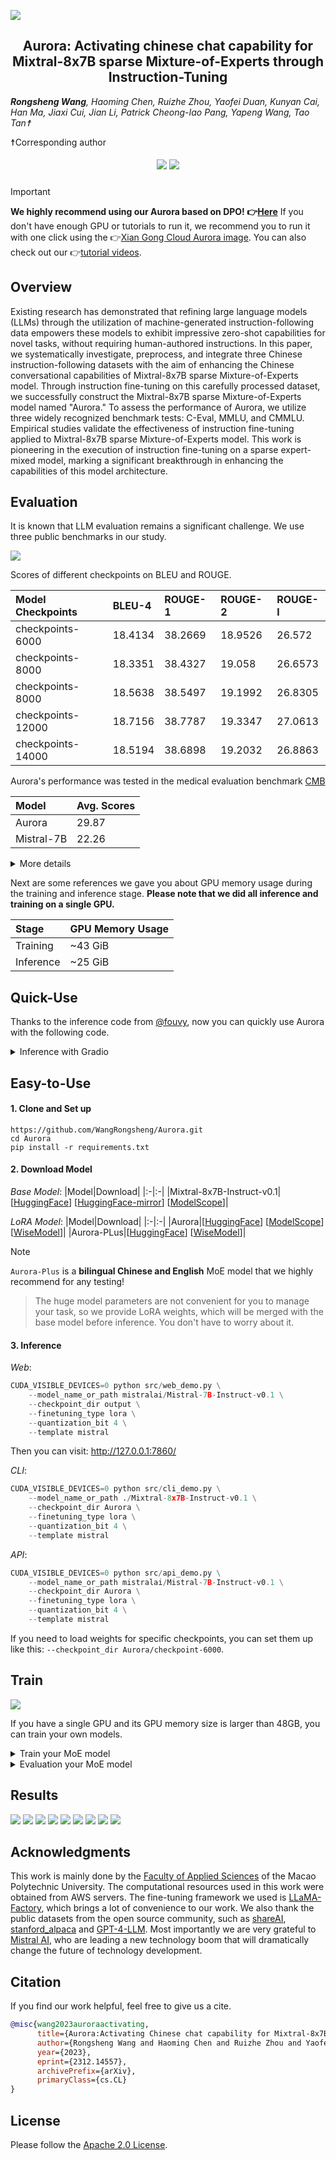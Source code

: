 ![](https://github.com/WangRongsheng/Aurora-Mixtral-8x7B-Chat/blob/main/assets/aurora.png)

<div align="center">
<h2>
  Aurora: Activating chinese chat capability for Mixtral-8x7B sparse Mixture-of-Experts through Instruction-Tuning
</h2>
</div>

<!--

> [!NOTE]
> We apologize for the misnaming of the paper due to our mistake: `Mixtral-8x7B-Instruct-v0.1` was incorrectly named `Mistral-8x7B`, and `Mix` and `Mis` do not seem to be the same thing. **We will make a correction in the next release**.

-->

***Rongsheng Wang**, Haoming Chen, Ruizhe Zhou, Yaofei Duan, Kunyan Cai, Han Ma, Jiaxi Cui, Jian Li, Patrick Cheong-Iao Pang, Yapeng Wang, Tao Tan☨*

☨Corresponding author

<h5 align="center">

<a href='https://arxiv.org/abs/2312.14557'><img src='https://img.shields.io/badge/Paper-Arxiv-red'></a>  <a href='https://huggingface.co/wangrongsheng/Aurora'><img src='https://img.shields.io/badge/%F0%9F%A4%97%20Hugging%20Face-Models-blue'></a>

</h5>

> [!IMPORTANT]
> 
> **We highly recommend using our Aurora based on DPO! 👉[Here](https://github.com/WangRongsheng/Aurora/tree/dpo)** If you don't have enough GPU or tutorials to run it, we recommend you to run it with one click using the 👉[Xian Gong Cloud Aurora image](https://www.xiangongyun.com/image/detail/bbcdc87e-20de-561c-a298-4323cf2f6fb2). You can also check out our 👉[tutorial videos](https://www.bilibili.com/video/BV1xw411E7To/).


## Overview

Existing research has demonstrated that refining large language models (LLMs) through the utilization of machine-generated instruction-following data empowers these models to exhibit impressive zero-shot capabilities for novel tasks, without requiring human-authored instructions. In this paper, we systematically investigate, preprocess, and integrate three Chinese instruction-following datasets with the aim of enhancing the Chinese conversational capabilities of Mixtral-8x7B sparse Mixture-of-Experts model. Through instruction fine-tuning on this carefully processed dataset, we successfully construct the Mixtral-8x7B sparse Mixture-of-Experts model named "Aurora." To assess the performance of Aurora, we utilize three widely recognized benchmark tests: C-Eval, MMLU, and CMMLU. Empirical studies validate the effectiveness of instruction fine-tuning applied to Mixtral-8x7B sparse Mixture-of-Experts model. This work is pioneering in the execution of instruction fine-tuning on a sparse expert-mixed model, marking a significant breakthrough in enhancing the capabilities of this model architecture.

## Evaluation

It is known that LLM evaluation remains a significant challenge. We use three public benchmarks in our study.

![](./assets/eval.png)

Scores of different checkpoints on BLEU and ROUGE.

|Model Checkpoints|BLEU-4|ROUGE-1|ROUGE-2|ROUGE-l|
|:-|:-|:-|:-|:-|
|checkpoints-6000|18.4134|38.2669|18.9526|26.572|
|checkpoints-8000|18.3351|38.4327|19.058|26.6573|
|checkpoints-8000|18.5638|38.5497|19.1992|26.8305|
|checkpoints-12000|18.7156|38.7787|19.3347|27.0613|
|checkpoints-14000|18.5194|38.6898|19.2032|26.8863|

Aurora's performance was tested in the medical evaluation benchmark [CMB](https://cmedbenchmark.llmzoo.com/)

|Model|Avg. Scores|
|:-|:-|
|Aurora|29.87|
|Mistral-7B|22.26|

<details>
<summary>More details</summary>

```json
{
    "accuracy_per_category": {
        "医师考试": 0.305,
        "护理考试": 0.33875,
        "药师考试": 0.289375,
        "医技考试": 0.30666666666666664,
        "专业知识考试": 0.27875,
        "医学考研": 0.27625
    },
    "accuracy_per_subcategory": {
        "医师考试": {
            "规培结业": 0.295,
            "执业助理医师": 0.3175,
            "执业医师": 0.3375,
            "中级职称": 0.3125,
            "高级职称": 0.2625
        },
        "护理考试": {
            "护士执业资格": 0.4,
            "护师执业资格": 0.325,
            "主管护师": 0.355,
            "高级护师": 0.275
        },
        "药师考试": {
            "执业西药师": 0.3075,
            "执业中药师": 0.2925,
            "初级药士": 0.325,
            "初级药师": 0.2925,
            "初级中药士": 0.2475,
            "初级中药师": 0.2775,
            "主管药师": 0.305,
            "主管中药师": 0.2675
        },
        "医技考试": {
            "医技士": 0.31,
            "医技师": 0.2775,
            "主管技师": 0.3325
        },
        "专业知识考试": {
            "基础医学": 0.25,
            "临床医学": 0.27,
            "预防医学与公共卫生学": 0.3575,
            "中医学与中药学": 0.2375
        },
        "医学考研": {
            "护理学": 0.2475,
            "考研政治": 0.3225,
            "西医综合": 0.2925,
            "中医综合": 0.2425
        }
    }
}
```

</details>

<!--
|Model|[CMMLU](https://opencompass.org.cn/dataset-detail/CMMLU)|[MMLU](https://opencompass.org.cn/dataset-detail/MMLU)|[C-EVAL](https://opencompass.org.cn/dataset-detail/C-Eval)|
|:-|:-|:-|:-|
|Aurora(checkpoints-3000)|**49.69**|**67.74**|**51.9**|
|LLaMA-2-70B-Chat|43.3|63.8|44.3|
|LLaMA-65B|40.4|63.7|40.6|
-->

<!--CMMLU：**Average: 49.69**</br>STEM: 44.69</br>Social Sciences: 52.03</br>Humanities: 49.14</br>Other: 51.58-->
<!--MMLU：**Average: 67.74**</br>STEM: 57.53</br>Social Sciences: 77.42</br>Humanities: 63.34</br>Other: 74.41-->

Next are some references we gave you about GPU memory usage during the training and inference stage. **Please note that we did all inference and training on a single GPU.**

|Stage|GPU Memory Usage|
|:-|:-|
|Training|~43 GiB|
|Inference|~25 GiB|

## Quick-Use

Thanks to the inference code from [@fouvy](https://github.com/fouvy), now you can quickly use Aurora with the following code.

<details>
<summary>Inference with Gradio</summary>

```python
import gradio as gr
import torch
from transformers import AutoModelForCausalLM, AutoTokenizer, StoppingCriteria, StoppingCriteriaList, TextIteratorStreamer
from threading import Thread
from peft import PeftModel
import time

# download base model weights
# https://huggingface.co/mistralai/Mixtral-8x7B-Instruct-v0.1
# or
# https://modelscope.cn/models/AI-ModelScope/Mixtral-8x7B-Instruct-v0.1
model_name_or_path = "mistralai/Mixtral-8x7B-Instruct-v0.1"

# download lora model weights
# https://huggingface.co/wangrongsheng/Aurora
# or
# https://modelscope.cn/models/wangrongsheng/Aurora-Mixtral-8x7B
lora_weights = "wangrongsheng/Aurora"

tokenizer = AutoTokenizer.from_pretrained(model_name_or_path)
model0 = AutoModelForCausalLM.from_pretrained(model_name_or_path, load_in_4bit=True, device_map="auto", torch_dtype=torch.bfloat16)
model = PeftModel.from_pretrained(
    model0,
    lora_weights,
)

class StopOnTokens(StoppingCriteria):
    def __call__(self, input_ids: torch.LongTensor, scores: torch.FloatTensor, **kwargs) -> bool:
        stop_ids = [0,]
        for stop_id in stop_ids:
            if input_ids[0][-1] == stop_id:
                return True
        return False

def convert_history_to_text(history):
    text = ""
    if len(history) > 1:
        text = "<s> " + "".join(
                [
                    "".join(
                        [
                            f"[INST]{item[0]}[/INST] {item[1]} ",
                        ]
                    )
                    for item in history[:-1]
                ]
            ) + "</s> "
    text += "".join(
        [
            "".join(
                [
                    f"[INST]{history[-1][0]}[/INST]",
                ]
            )
        ]
    )
    return text

def predict(message, history):
    history_transformer_format = history + [[message, ""]]
    stop = StopOnTokens()

    messages = convert_history_to_text(history_transformer_format)

    model_inputs = tokenizer([messages], return_tensors="pt").to("cuda")
    streamer = TextIteratorStreamer(tokenizer, timeout=10., skip_prompt=True, skip_special_tokens=True)
    generate_kwargs = dict(
        model_inputs,
        streamer=streamer,
        max_new_tokens=4096,
        do_sample=True,
        top_p=0.95,
        top_k=1000,
        temperature=1.0,
        num_beams=1,
        pad_token_id=tokenizer.eos_token_id,
        stopping_criteria=StoppingCriteriaList([stop])
        )
    t = Thread(target=model.generate, kwargs=generate_kwargs)
    t.start()

    partial_message  = ""
    t1 = time.time()
    count = 0
    for new_token in streamer:
        if new_token != '<':
            partial_message += new_token
            count += 1
            yield partial_message
    t2 = time.time()
    speed = count/(t2-t1)
    print("inference speed: %f tok/s" % speed)

gr.ChatInterface(predict,chatbot=gr.Chatbot(height=600,),title="MoE").queue().launch()
```

```html
Test 1 (Mixtral-8x7B-Instruct-v0.1)
inference speed: 13.004695 tok/s
After inference:
+---------------------------------------------------------------------------------------+
| Processes:                                                                            |
|  GPU   GI   CI        PID   Type   Process name                            GPU Memory |
|        ID   ID                                                             Usage      |
|=======================================================================================|
|    0   N/A  N/A    639547      C   python                                    12230MiB |
|    3   N/A  N/A    639547      C   python                                    15450MiB |
+---------------------------------------------------------------------------------------+

Test 2 (Aurora-Mixtral-8x7B + Mixtral-8x7B-Instruct-v0.1)
inference speed: 11.221806 tok/s
After inference:
+---------------------------------------------------------------------------------------+
| Processes:                                                                            |
|  GPU   GI   CI        PID   Type   Process name                            GPU Memory |
|        ID   ID                                                             Usage      |
|=======================================================================================|
|    0   N/A  N/A    640109      C   python                                    12196MiB |
|    3   N/A  N/A    640109      C   python                                    15406MiB |
+---------------------------------------------------------------------------------------+
```

</details>

## Easy-to-Use

#### 1. Clone and Set up

```git
https://github.com/WangRongsheng/Aurora.git
cd Aurora
pip install -r requirements.txt
```

#### 2. Download Model

*Base Model*:
|Model|Download|
|:-|:-|
|Mixtral-8x7B-Instruct-v0.1|[[HuggingFace](https://huggingface.co/mistralai/Mixtral-8x7B-Instruct-v0.1/tree/125c431e2ff41a156b9f9076f744d2f35dd6e67a)] [[HuggingFace-mirror](https://hf-mirror.com/mistralai/Mixtral-8x7B-Instruct-v0.1/tree/125c431e2ff41a156b9f9076f744d2f35dd6e67a)] [[ModelScope](https://modelscope.cn/models/AI-ModelScope/Mixtral-8x7B-Instruct-v0.1/files)]|

*LoRA Model*:
|Model|Download|
|:-|:-|
|Aurora|[[HuggingFace](https://doi.org/10.57967/hf/1556)] [[ModelScope](https://modelscope.cn/models/wangrongsheng/Aurora-Mixtral-8x7B/summary)] [[WiseModel](https://wisemodel.cn/models/wangrongsheng/Aurora-Mixtral-8x7B/intro)]|
|Aurora-PLus|[[HuggingFace](https://doi.org/10.57967/hf/1580)] [[WiseModel](https://wisemodel.cn/models/wangrongsheng/Aurora-Plus)]|

> [!NOTE]
> `Aurora-Plus` is a **bilingual Chinese and English** MoE model that we highly recommend for any testing!

> The huge model parameters are not convenient for you to manage your task, so we provide LoRA weights, which will be merged with the base model before inference. You don't have to worry about it.

#### 3. Inference

*Web*:
```python
CUDA_VISIBLE_DEVICES=0 python src/web_demo.py \
    --model_name_or_path mistralai/Mistral-7B-Instruct-v0.1 \
    --checkpoint_dir output \
    --finetuning_type lora \
    --quantization_bit 4 \
    --template mistral
```
Then you can visit: http://127.0.0.1:7860/

*CLI*:
```python
CUDA_VISIBLE_DEVICES=0 python src/cli_demo.py \
    --model_name_or_path ./Mixtral-8x7B-Instruct-v0.1 \
    --checkpoint_dir Aurora \
    --finetuning_type lora \
    --quantization_bit 4 \
    --template mistral
```

*API*:
```python
CUDA_VISIBLE_DEVICES=0 python src/api_demo.py \
    --model_name_or_path mistralai/Mistral-7B-Instruct-v0.1 \
    --checkpoint_dir Aurora \
    --finetuning_type lora \
    --quantization_bit 4 \
    --template mistral
```

If you need to load weights for specific checkpoints, you can set them up like this: `--checkpoint_dir Aurora/checkpoint-6000`.

## Train

![](./assets/instruction_finetuning.png)

If you have a single GPU and its GPU memory size is larger than 48GB, you can train your own models.

<details>
<summary>Train your MoE model</summary>
  
```python
CUDA_VISIBLE_DEVICES=5 python src/train_bash.py \
    --stage sft \
    --model_name_or_path mistralai/Mistral-7B-Instruct-v0.1 \
    --do_train \
    --dataset avatara,indo_alpaca \
    --finetuning_type lora \
    --quantization_bit 4 \
    --overwrite_cache \
    --output_dir output/ \
    --per_device_train_batch_size 2 \
    --gradient_accumulation_steps 4 \
    --lr_scheduler_type cosine \
    --logging_steps 100 \
    --save_steps 1000 \
    --learning_rate 5e-5 \
    --num_train_epochs 3.0 \
    --plot_loss \
    --fp16 \
    --template mistral \
    --lora_target q_proj,v_proj
```

`--quantization_bit 4` means you will use `QLoRA`, If you have a larger GPU memory size you can remove it and use `LoRA`.

</details>

<details>
<summary>Evaluation your MoE model</summary>
  
```python
CUDA_VISIBLE_DEVICES=0 python src/evaluate.py \
    --model_name_or_path ./Mixtral-8x7B-Instruct-v0.1 \
    --checkpoint_dir Aurora/checkpoint-5000 \
    --finetuning_type lora \
    --quantization_bit 4 \
    --template mistral \
    --task cmmlu \ # cmmlu, mmlu, ceval
    --split test \
    --lang en \ # zh, en
    --n_shot 5 \
    --batch_size 8
```

</details>

## Results

![](./assets/results1.png)
![](./assets/results2.png)
![](./assets/results3.png)
![](./assets/results4.png)
![](./assets/results5.png)
![](./assets/results6.png)
![](./assets/results7.png)
![](./assets/results8.png)
![](./assets/results9.png)

## Acknowledgments

This work is mainly done by the [Faculty of Applied Sciences](https://www.mpu.edu.mo/esca/zh/index.php) of the Macao Polytechnic University. The computational resources used in this work were obtained from AWS servers. The fine-tuning framework we used is [LLaMA-Factory](https://github.com/hiyouga/LLaMA-Factory), which brings a lot of convenience to our work. We also thank the public datasets from the open source community, such as [shareAI](https://huggingface.co/shareAI), [stanford_alpaca](https://github.com/tatsu-lab/stanford_alpaca) and [GPT-4-LLM](https://github.com/Instruction-Tuning-with-GPT-4/GPT-4-LLM). Most importantly we are very grateful to [Mistral AI](https://mistral.ai/), who are leading a new technology boom that will dramatically change the future of technology development.

## Citation
If you find our work helpful, feel free to give us a cite.
```bib
@misc{wang2023auroraactivating,
      title={Aurora:Activating Chinese chat capability for Mixtral-8x7B sparse Mixture-of-Experts through Instruction-Tuning}, 
      author={Rongsheng Wang and Haoming Chen and Ruizhe Zhou and Yaofei Duan and Kunyan Cai and Han Ma and Jiaxi Cui and Jian Li and Patrick Cheong-Iao Pang and Yapeng Wang and Tao Tan},
      year={2023},
      eprint={2312.14557},
      archivePrefix={arXiv},
      primaryClass={cs.CL}
}
```

## License
Please follow the [Apache 2.0 License](https://github.com/WangRongsheng/Aurora/blob/main/LICENSE).
